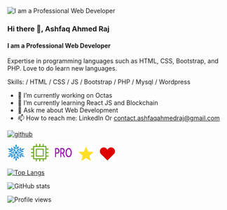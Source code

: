 ![I am a Professional Web Developer](https://media.licdn.com/dms/image/D5616AQHLvAByyH_64A/profile-displaybackgroundimage-shrink_350_1400/0/1677584888343?e=1683763200&v=beta&t=eWU9aA_QjgcakfGsruQrJEv01171sPu_dTqFI-ycwbc)

### Hi there 👋, Ashfaq Ahmed Raj
#### I am a Professional Web Developer

Expertise in programming languages such as HTML, CSS, Bootstrap, and PHP. Love to do learn new languages.

Skills: / HTML / CSS / JS / Bootstrap / PHP / Mysql / Wordpress

- 🔭 I’m currently working on Octas 
- 🌱 I’m currently learning React JS and Blockchain 
- 💬 Ask me about Web Development 
- 📫 How to reach me: LinkedIn Or contact.ashfaqahmedraj@gmail.com 


[<img src='https://cdn.jsdelivr.net/npm/simple-icons@3.0.1/icons/github.svg' alt='github' height='40'>](https://github.com/ashfaqahmedraj)  

<a href='https://archiveprogram.github.com/'><img src='https://raw.githubusercontent.com/acervenky/animated-github-badges/master/assets/acbadge.gif' width='40' height='40'></a> <a href='https://docs.github.com/en/developers'><img src='https://raw.githubusercontent.com/acervenky/animated-github-badges/master/assets/devbadge.gif' width='40' height='40'></a> <a href='https://github.com/pricing'><img src='https://raw.githubusercontent.com/acervenky/animated-github-badges/master/assets/pro.gif' width='40' height='40'></a> <a href='https://stars.github.com/'><img src='https://raw.githubusercontent.com/acervenky/animated-github-badges/master/assets/starbadge.gif' width='35' height='35'></a> <a href='https://docs.github.com/en/github/supporting-the-open-source-community-with-github-sponsors'><img src='https://raw.githubusercontent.com/acervenky/animated-github-badges/master/assets/sponsorbadge.gif' width='35' height='35'></a> 

[![Top Langs](https://github-readme-stats.vercel.app/api/top-langs/?username=ashfaqahmedraj)](https://github.com/anuraghazra/github-readme-stats)

![GitHub stats](https://github-readme-stats.vercel.app/api?username=ashfaqahmedraj&show_icons=true&count_private=true)  

![Profile views](https://gpvc.arturio.dev/ashfaqahmedraj)  
